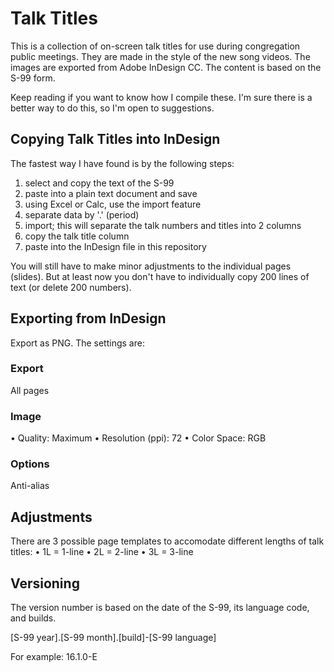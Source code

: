 # Talk Titles
This is a collection of on-screen talk titles for use during congregation public meetings. They are made in the style of the new song videos. The images are exported from Adobe InDesign CC. The content is based on the S-99 form.

Keep reading if you want to know how I compile these. I'm sure there is a better way to do this, so I'm open to suggestions.

## Copying Talk Titles into InDesign
The fastest way I have found is by the following steps:

1) select and copy the text of the S-99
2) paste into a plain text document and save
3) using Excel or Calc, use the import feature
4) separate data by '.' (period)
5) import; this will separate the talk numbers and titles into 2 columns
6) copy the talk title column
7) paste into the InDesign file in this repository

You will still have to make minor adjustments to the individual pages (slides). But at least now you don't have to individually copy 200 lines of text (or delete 200 numbers).

## Exporting from InDesign
Export as PNG. The settings are:

### Export
All pages

### Image
• Quality: Maximum
• Resolution (ppi): 72
• Color Space: RGB

### Options
Anti-alias

## Adjustments
There are 3 possible page templates to accomodate different lengths of talk titles:
• 1L = 1-line
• 2L = 2-line
• 3L = 3-line

## Versioning
The version number is based on the date of the S-99, its language code, and builds.  
  
[S-99 year].[S-99 month].[build]-[S-99 language]  

For example: 16.1.0-E
